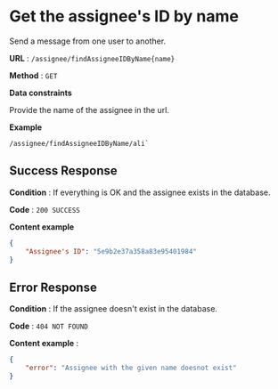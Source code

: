 # Get the assignee's ID by name

Send a message from one user to another.

**URL** : `/assignee/findAssigneeIDByName{name}`

**Method** : `GET`

**Data constraints**

Provide the name of the assignee in the url.


**Example** 

```
/assignee/findAssigneeIDByName/ali`
```

## Success Response

**Condition** : If everything is OK and the assignee exists in the database.

**Code** : `200 SUCCESS`

**Content example**

```json
{
    "Assignee's ID": "5e9b2e37a358a83e95401984"
}

```

## Error Response

**Condition** : If the assignee doesn't exist in the database.

**Code** : `404 NOT FOUND`

**Content example** :

```json
{
    "error": "Assignee with the given name doesnot exist"
}
```
